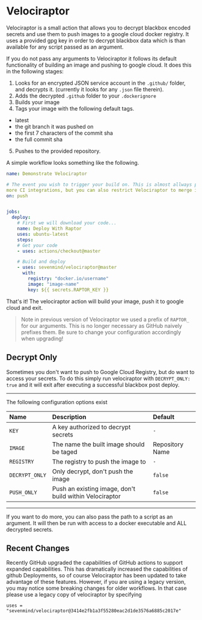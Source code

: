 # Velociraptor

Velociraptor is a small action that allows you to decrypt blackbox encoded
secrets and use them to push images to a google cloud docker registry. It
uses a provided gpg key in order to decrypt blackbox data which is than
available for any script passed as an argument.

If you do not pass any arguments to Velociraptor it follows its default
functionality of building an image and pushing to google cloud. It does this in
the following stages:

1. Looks for an encrypted JSON service account in the `.github/` folder, and
   decrypts it. (currently it looks for any `.json` file therein).
2. Adds the decrypted `.github` folder to your `.dockerignore`
3. Builds your image
4. Tags your image with the following default tags.
- latest
- the git branch it was pushed on
- the first 7 characters of the commit sha
- the full commit sha
5. Pushes to the provided repository.


A simple workflow looks something like the following.

```yaml
name: Demonstrate Velociraptor

# The event you wish to trigger your build on. This is almost allways push for
more CI integrations, but you can also restrict Velociraptor to merge if you wish.
on: push


jobs:
  deploy:
    # First we will download your code...
    name: Deploy With Raptor
    uses: ubuntu-latest
    steps:
    # Get your code
    - uses: actions/checkout@master

    # Build and deploy
    - uses: sevenmind/velociraptor@master
      with:
        registry: "docker.io/username"
        image: "image-name"
        key: ${{ secrets.RAPTOR_KEY }}
```

That's it! The velociraptor action will build your image, push it to google
cloud and exit.


> Note in previous version of Velociraptor we used a prefix of `RAPTOR_` for our
> arguments. This is no longer necessary as GitHub naively prefixes them. Be
> sure to change your configuration accordingly when upgrading!

## Decrypt Only

Sometimes you don't want to push to Google Cloud Registry, but do want to access
your secrets. To do this simply run velociraptor with `DECRYPT_ONLY: true` and
it will exit after executing a successful blackbox post deploy.

---

The following configuration options exist

| Name           | Description                                             | Default         |
| :------------- | :------------------------------------------------------ | :-------------- |
| `KEY`          | A key authorized to decrypt secrets                     | `-`             |
| `IMAGE`        | The name the built image should be taged                | Repository Name |
| `REGISTRY`     | The registry to push the image to                       | `-`             |
| `DECRYPT_ONLY` | Only decrypt, don't push the image                      | `false`         |
| `PUSH_ONLY`    | Push an existing image, don't build within Velociraptor | `false`         |

---

If you want to do more, you can also pass the path to a script as an argument.
It will then be run with access to a docker executable and ALL decrypted
secrets.


## Recent Changes

Recently GitHub upgraded the capabilities of GitHub actions to support expanded
capabilities. This has dramatically increased the capabilities of github
Deployments, so of course Velociraptor has been updated to take advantage of
these features. However, if you are using a legacy version, you may notice some
breaking changes for older workflows. In that case please use a legacy copy of
velociraptor by specifying

```hcl
uses = "sevenmind/velociraptor@3414e2fb1a3f55280eac2d1de3576a6885c2017e"
```
